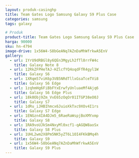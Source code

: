 ```yaml
---
layout: produk-casinghp
title: Team Gates Logo Samsung Galaxy S9 Plus Case
categories: samsung
tags: galaxy

# Produk
product-title: Team Gates Logo Samsung Galaxy S9 Plus Case
harga: 90000
sku: hn-4794
image-drive: 1x56W4-S8bGeANq7AZnDaMhWfrkwA5EnV
gallery:
  - url: 1YrU9dRBGl8y6QEn3MgyLh2fTl0rrFW4c
    title: Galaxy Note 8
  - url: 12RkZFPHeTAJ-HZlcfYQ4oqdFfR4gyl1W
    title: Galaxy S6
  - url: 1XRqm57viK6p3VB5NRdTllxGsaTceTVi8
    title: Galaxy S6 Edge
  - url: 1zqhmHg6FiBbFYxErwfyUnluaeMf4Ajq6
    title: Galaxy S6 Edge Plus
  - url: 18k0Obj9Zm_VvE65zOqOr01ITGP38eO0J
    title: Galaxy S7
  - url: 1dRu_iJHBIhmcx6JuioXkTxc9XOv4I1rs
    title: Galaxy S7 Edge
  - url: 1ENGzn4IA4DJm5_6RaeRaWspjBoXMYxmp
    title: Galaxy S8
  - url: 1RA9voUJkSm4NxyMl0xcf1-qAGQW8aoSx
    title: Galaxy S8 Plus
  - url: 1UHL2wm2X8Pm5NK5yZT6L1OI4FKkBMq4h
    title: Galaxy S9
  - url: 1x56W4-S8bGeANq7AZnDaMhWfrkwA5EnV
    title: Galaxy S9 Plus
---
```

